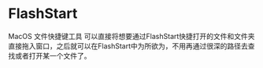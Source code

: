 # FlashStart
MacOS 文件快捷键工具
可以直接将想要通过FlashStart快捷打开的文件和文件夹直接拖入窗口，之后就可以在FlashStart中为所欲为，不用再通过很深的路径去查找或者打开某一个文件了。
